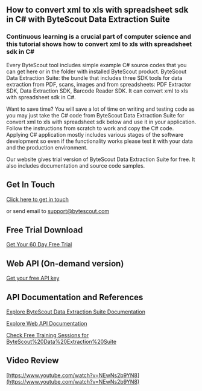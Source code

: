 ## How to convert xml to xls with spreadsheet sdk in C# with ByteScout Data Extraction Suite

### Continuous learning is a crucial part of computer science and this tutorial shows how to convert xml to xls with spreadsheet sdk in C#

Every ByteScout tool includes simple example C# source codes that you can get here or in the folder with installed ByteScout product. ByteScout Data Extraction Suite: the bundle that includes three SDK tools for data extraction from PDF, scans, images and from spreadsheets: PDF Extractor SDK, Data Extraction SDK, Barcode Reader SDK. It can convert xml to xls with spreadsheet sdk in C#.

Want to save time? You will save a lot of time on writing and testing code as you may just take the C# code from ByteScout Data Extraction Suite for convert xml to xls with spreadsheet sdk below and use it in your application. Follow the instructions from scratch to work and copy the C# code. Applying C# application mostly includes various stages of the software development so even if the functionality works please test it with your data and the production environment.

Our website gives trial version of ByteScout Data Extraction Suite for free. It also includes documentation and source code samples.

## Get In Touch

[Click here to get in touch](https://bytescout.zendesk.com/hc/en-us/requests/new?subject=ByteScout%20Data%20Extraction%20Suite%20Question)

or send email to [support@bytescout.com](mailto:support@bytescout.com?subject=ByteScout%20Data%20Extraction%20Suite%20Question) 

## Free Trial Download

[Get Your 60 Day Free Trial](https://bytescout.com/download/web-installer?utm_source=github-readme)

## Web API (On-demand version)

[Get your free API key](https://pdf.co/documentation/api?utm_source=github-readme)

## API Documentation and References

[Explore ByteScout Data Extraction Suite Documentation](https://bytescout.com/documentation/index.html?utm_source=github-readme)

[Explore Web API Documentation](https://pdf.co/documentation/api?utm_source=github-readme)

[Check Free Training Sessions for ByteScout%20Data%20Extraction%20Suite](https://academy.bytescout.com/)

## Video Review

[https://www.youtube.com/watch?v=NEwNs2b9YN8](https://www.youtube.com/watch?v=NEwNs2b9YN8)